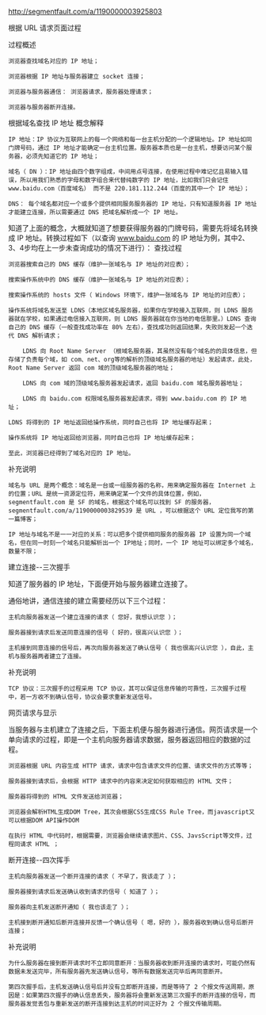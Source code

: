 http://segmentfault.com/a/1190000003925803

根据 URL 请求页面过程

过程概述

    浏览器查找域名对应的 IP 地址；

    浏览器根据 IP 地址与服务器建立 socket 连接；

    浏览器与服务器通信： 浏览器请求，服务器处理请求；

    浏览器与服务器断开连接。

根据域名查找 IP 地址
概念解释

    IP 地址：IP 协议为互联网上的每一个网络和每一台主机分配的一个逻辑地址。IP 地址如同门牌号码，通过 IP 地址才能确定一台主机位置。服务器本质也是一台主机，想要访问某个服务器，必须先知道它的 IP 地址；

    域名（ DN ）：IP 地址由四个数字组成，中间用点号连接，在使用过程中难记忆且易输入错误，所以用我们熟悉的字母和数字组合来代替纯数字的 IP 地址，比如我们只会记住 www.baidu.com（百度域名） 而不是 220.181.112.244（百度的其中一个 IP 地址）；

    DNS： 每个域名都对应一个或多个提供相同服务服务器的 IP 地址，只有知道服务器 IP 地址才能建立连接，所以需要通过 DNS 把域名解析成一个 IP 地址。

知道了上面的概念，大概就知道了想要获得服务器的门牌号码，需要先将域名转换成 IP 地址。转换过程如下（以查询 www.baidu.com 的 IP 地址为例，其中2、3、4步均在上一步未查询成功的情况下进行）：
查找过程

    浏览器搜索自己的 DNS 缓存（维护一张域名与 IP 地址的对应表）；

    搜索操作系统中的 DNS 缓存（维护一张域名与 IP 地址的对应表）；

    搜索操作系统的 hosts 文件（ Windows 环境下，维护一张域名与 IP 地址的对应表）；

    操作系统将域名发送至 LDNS（本地区域名服务器，如果你在学校接入互联网，则 LDNS 服务器就在学校，如果通过电信接入互联网，则 LDNS 服务器就在你当地的电信那里。）LDNS 查询 自己的 DNS 缓存（一般查找成功率在 80% 左右），查找成功则返回结果，失败则发起一个迭代 DNS 解析请求；

        LDNS 向 Root Name Server （根域名服务器，其虽然没有每个域名的的具体信息，但存储了负责每个域，如 com、net、org等的解析的顶级域名服务器的地址）发起请求，此处，Root Name Server 返回 com 域的顶级域名服务器的地址；

        LDNS 向 com 域的顶级域名服务器发起请求，返回 baidu.com 域名服务器地址；

        LDNS 向 baidu.com 权限域名服务器发起请求，得到 www.baidu.com 的 IP 地址；

    LDNS 将得到的 IP 地址返回给操作系统，同时自己也将 IP 地址缓存起来；

    操作系统将 IP 地址返回给浏览器，同时自己也将 IP 地址缓存起来；

    至此，浏览器已经得到了域名对应的 IP 地址。

补充说明

    域名与 URL 是两个概念：域名是一台或一组服务器的名称，用来确定服务器在 Internet 上的位置；URL 是统一资源定位符，用来确定某一个文件的具体位置，例如，segmentfault.com 是 SF 的域名，根据这个域名可以找到 SF 的服务器， segmentfault.com/a/1190000003829539 是 URL ，可以根据这个 URL 定位我写的第一篇博客；

    IP 地址与域名不是一一对应的关系：可以把多个提供相同服务的服务器 IP 设置为同一个域名，但在同一时刻一个域名只能解析出一个 IP地址；同时，一个 IP 地址可以绑定多个域名，数量不限；

建立连接--三次握手

知道了服务器的 IP 地址，下面便开始与服务器建立连接了。

通俗地讲，通信连接的建立需要经历以下三个过程：

    主机向服务器发送一个建立连接的请求（ 您好，我想认识您 ）；

    服务器接到请求后发送同意连接的信号（ 好的，很高兴认识您 ）；

    主机接到同意连接的信号后，再次向服务器发送了确认信号（ 我也很高兴认识您 ），自此，主机与服务器两者建立了连接。

补充说明

    TCP 协议：三次握手的过程采用 TCP 协议，其可以保证信息传输的可靠性，三次握手过程中，若一方收不到确认信号，协议会要求重新发送信号。

网页请求与显示

当服务器与主机建立了连接之后，下面主机便与服务器进行通信。网页请求是一个单向请求的过程，即是一个主机向服务器请求数据，服务器返回相应的数据的过程。

    浏览器根据 URL 内容生成 HTTP 请求，请求中包含请求文件的位置、请求文件的方式等等；

    服务器接到请求后，会根据 HTTP 请求中的内容来决定如何获取相应的 HTML 文件；

    服务器将得到的 HTML 文件发送给浏览器；

    浏览器会解析HTML生成DOM Tree，其次会根据CSS生成CSS Rule Tree，而javascript又可以根据DOM API操作DOM
    
    在执行 HTML 中代码时，根据需要，浏览器会继续请求图片、CSS、JavsScript等文件，过程同请求 HTML ；

断开连接--四次挥手

    主机向服务器发送一个断开连接的请求（ 不早了，我该走了 ）；

    服务器接到请求后发送确认收到请求的信号（ 知道了 ）；

    服务器向主机发送断开通知（ 我也该走了 ）；

    主机接到断开通知后断开连接并反馈一个确认信号（ 嗯，好的 ），服务器收到确认信号后断开连接；

补充说明

    为什么服务器在接到断开请求时不立即同意断开：当服务器收到断开连接的请求时，可能仍然有数据未发送完毕，所有服务器先发送确认信号，等所有数据发送完毕后再同意断开。

    第四次握手后，主机发送确认信号后并没有立即断开连接，而是等待了 2 个报文传送周期，原因是：如果第四次握手的确认信息丢失，服务器将会重新发送第三次握手的断开连接的信号，而服务器发觉丢包与重新发送的断开连接到达主机的时间正好为 2 个报文传输周期。

